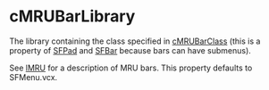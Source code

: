 ﻿# cMRUBarLibrary

The library containing the class specified in [cMRUBarClass](cMRUBarClass.md) (this is a property of [SFPad](Class%20SFPad.md) and [SFBar](Class%20SFBar.md) because bars can have submenus).

See [lMRU](lMRU.md) for a description of MRU bars. This property defaults to SFMenu.vcx.
